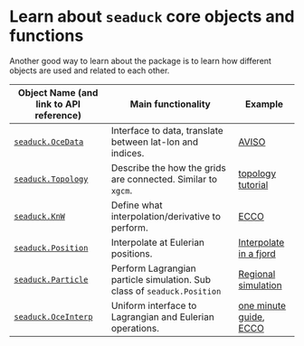 # Learn about `seaduck` core objects and functions

Another good way to learn about the package is to learn how different objects are used and related to each other.

| Object Name (and link to API reference)                   | Main functionality                                           | Example                                                      |
| --------------------------------------------------------- | ------------------------------------------------------------ | ------------------------------------------------------------ |
| [`seaduck.OceData`](api_reference/apiref_OceData.rst)     | Interface to data, translate between lat-lon and indices.    | [AVISO](notebook/AVISO.ipynb)                                |
| [`seaduck.Topology`](api_reference/apiref_topology.rst)   | Describe the how the grids are connected. Similar to `xgcm`. | [topology tutorial](notebook/topology_tutorial.ipynb)        |
| [`seaduck.KnW`](api_reference/apiref_kernelNweight.rst)   | Define what interpolation/derivative to perform.             | [ECCO](notebook/global_ECCO.ipynb)                           |
| [`seaduck.Position`](api_reference/apiref_eulerian.rst)   | Interpolate at Eulerian positions.                           | [Interpolate in a fjord](sciserver_notebooks/KangerFjord.md) |
| [`seaduck.Particle`](api_reference/apiref_lagrangian.rst) | Perform Lagrangian particle simulation. Sub class of `seaduck.Position` | [Regional simulation](sciserver_notebooks/IGPwinter.md)            |
| [`seaduck.OceInterp`](api_reference/apiref_OceInterp.rst) | Uniform interface to Lagrangian and Eulerian operations.     | [one minute guide](one_min_guide.ipynb), [ECCO](notebook/global_ECCO.ipynb)   |
